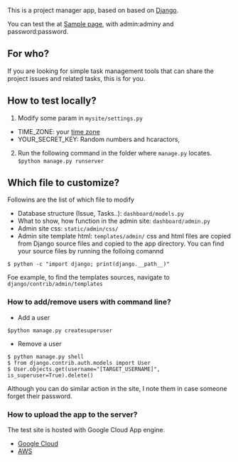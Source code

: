 This is a project manager app, based on  based on [Django](https://docs.djangoproject.com/en/2.2/).

You can test the at [Sample page](https://django-project-manager.appspot.com/admin), with admin:adminy and password:password.

## For who?
If you are looking for simple task management tools that can share the project issues and related tasks, this is for you.

## How to test locally?
1. Modify some param in `mysite/settings.py`
- TIME_ZONE: your [time zone](https://docs.djangoproject.com/en/2.2/ref/settings/#std:setting-TIME_ZONE) 
- YOUR_SECRET_KEY: Random numbers and hcaractors,

2. Run the following command in the folder where `manage.py` locates.
`$python manage.py runserver`

## Which file to customize?
Followins are the list of which file to modify
- Database structure (Issue, Tasks..): `dashboard/models.py`
- What to show, how function in the admin site: `dashboard/admin.py`
- Admin site css: `static/admin/css/`
- Admin site template html: `templates/admin/`
css and html files are copied from Django source files and copied to the app directory. You can find your source files by running the folloing comannd
```
$ python -c "import django; print(django.__path__)"
```
Foe example, to find the templates sources, navigate to `django/contrib/admin/templates`

### How to add/remove users with command line?
- Add a user
```
$python manage.py createsuperuser
```
- Remove a user
```
$ python manage.py shell
$ from django.contrib.auth.models import User
$ User.objects.get(username="[TARGET_USERNAME]", is_superuser=True).delete()
```
Although you can do similar action in the site, I note them in case someone forget their password.

### How to upload the app to the server?
The test site is hosted with Google Cloud App engine.
- [Google Cloud](https://cloud.google.com/python/django/appengine)
- [AWS](https://docs.aws.amazon.com/elasticbeanstalk/latest/dg/create-deploy-python-django.html)

